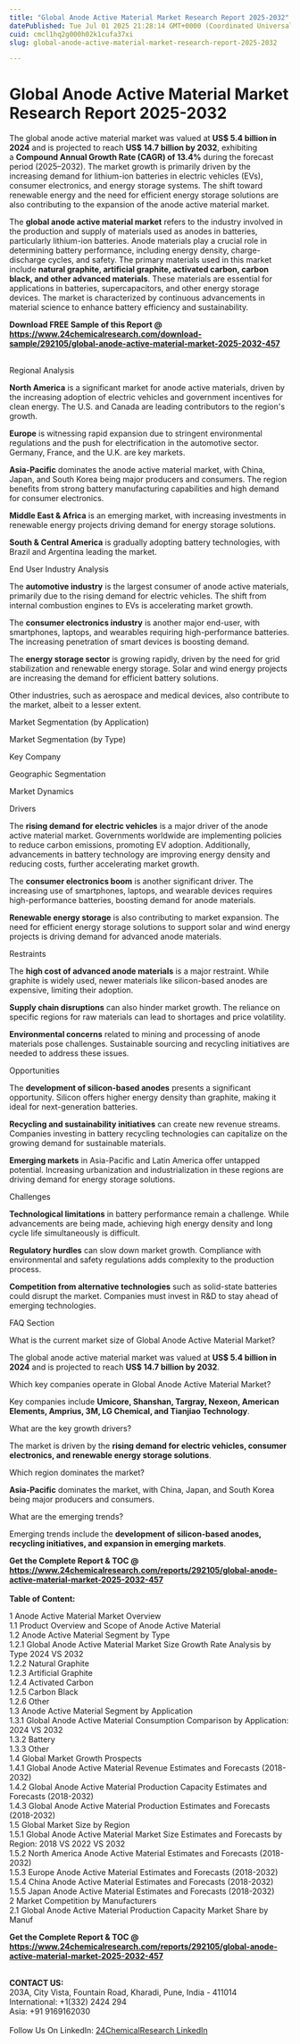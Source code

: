 ```yaml
---
title: "Global Anode Active Material Market Research Report 2025-2032"
datePublished: Tue Jul 01 2025 21:28:14 GMT+0000 (Coordinated Universal Time)
cuid: cmcl1hq2g000h02k1cufa37xi
slug: global-anode-active-material-market-research-report-2025-2032

---
```


# Global Anode Active Material Market Research Report 2025-2032

<p>The global anode active material market was valued at <strong>US$ 5.4 billion in 2024</strong> and is projected to reach <strong>US$ 14.7 billion by 2032</strong>, exhibiting a <strong>Compound Annual Growth Rate (CAGR) of 13.4%</strong> during the forecast period (2025–2032). The market growth is primarily driven by the increasing demand for lithium-ion batteries in electric vehicles (EVs), consumer electronics, and energy storage systems. The shift toward renewable energy and the need for efficient energy storage solutions are also contributing to the expansion of the anode active material market.</p><p>
</p><p>The <strong>global anode active material market</strong> refers to the industry involved in the production and supply of materials used as anodes in batteries, particularly lithium-ion batteries. Anode materials play a crucial role in determining battery performance, including energy density, charge-discharge cycles, and safety. The primary materials used in this market include <strong>natural graphite, artificial graphite, activated carbon, carbon black, and other advanced materials</strong>. These materials are essential for applications in batteries, supercapacitors, and other energy storage devices. The market is characterized by continuous advancements in material science to enhance battery efficiency and sustainability.</p><div><b>Download FREE Sample of this Report @ 
            <a href="https://www.24chemicalresearch.com/download-sample/292105/global-anode-active-material-market-2025-2032-457">
            https://www.24chemicalresearch.com/download-sample/292105/global-anode-active-material-market-2025-2032-457</a></b></div><br><p>
Regional Analysis</p><p>
</p><p><strong>North America</strong> is a significant market for anode active materials, driven by the increasing adoption of electric vehicles and government incentives for clean energy. The U.S. and Canada are leading contributors to the region's growth.</p><p>
</p><p><strong>Europe</strong> is witnessing rapid expansion due to stringent environmental regulations and the push for electrification in the automotive sector. Germany, France, and the U.K. are key markets.</p><p>
</p><p><strong>Asia-Pacific</strong> dominates the anode active material market, with China, Japan, and South Korea being major producers and consumers. The region benefits from strong battery manufacturing capabilities and high demand for consumer electronics.</p><p>
</p><p><strong>Middle East &amp; Africa</strong> is an emerging market, with increasing investments in renewable energy projects driving demand for energy storage solutions.</p><p>
</p><p><strong>South &amp; Central America</strong> is gradually adopting battery technologies, with Brazil and Argentina leading the market.</p><p>
End User Industry Analysis</p><p>
</p><p>The <strong>automotive industry</strong> is the largest consumer of anode active materials, primarily due to the rising demand for electric vehicles. The shift from internal combustion engines to EVs is accelerating market growth.</p><p>
</p><p>The <strong>consumer electronics industry</strong> is another major end-user, with smartphones, laptops, and wearables requiring high-performance batteries. The increasing penetration of smart devices is boosting demand.</p><p>
</p><p>The <strong>energy storage sector</strong> is growing rapidly, driven by the need for grid stabilization and renewable energy storage. Solar and wind energy projects are increasing the demand for efficient battery solutions.</p><p>
</p><p>Other industries, such as aerospace and medical devices, also contribute to the market, albeit to a lesser extent.</p><p>
Market Segmentation (by Application)</p><p>
</p><p>
Market Segmentation (by Type)</p><p>
</p><p>
Key Company</p><p>
</p><p>
Geographic Segmentation</p><p>
</p><p>
Market Dynamics</p><p>
Drivers</p><p>
</p><p>The <strong>rising demand for electric vehicles</strong> is a major driver of the anode active material market. Governments worldwide are implementing policies to reduce carbon emissions, promoting EV adoption. Additionally, advancements in battery technology are improving energy density and reducing costs, further accelerating market growth.</p><p>
</p><p>The <strong>consumer electronics boom</strong> is another significant driver. The increasing use of smartphones, laptops, and wearable devices requires high-performance batteries, boosting demand for anode materials.</p><p>
</p><p><strong>Renewable energy storage</strong> is also contributing to market expansion. The need for efficient energy storage solutions to support solar and wind energy projects is driving demand for advanced anode materials.</p><p>
Restraints</p><p>
</p><p>The <strong>high cost of advanced anode materials</strong> is a major restraint. While graphite is widely used, newer materials like silicon-based anodes are expensive, limiting their adoption.</p><p>
</p><p><strong>Supply chain disruptions</strong> can also hinder market growth. The reliance on specific regions for raw materials can lead to shortages and price volatility.</p><p>
</p><p><strong>Environmental concerns</strong> related to mining and processing of anode materials pose challenges. Sustainable sourcing and recycling initiatives are needed to address these issues.</p><p>
Opportunities</p><p>
</p><p>The <strong>development of silicon-based anodes</strong> presents a significant opportunity. Silicon offers higher energy density than graphite, making it ideal for next-generation batteries.</p><p>
</p><p><strong>Recycling and sustainability initiatives</strong> can create new revenue streams. Companies investing in battery recycling technologies can capitalize on the growing demand for sustainable materials.</p><p>
</p><p><strong>Emerging markets</strong> in Asia-Pacific and Latin America offer untapped potential. Increasing urbanization and industrialization in these regions are driving demand for energy storage solutions.</p><p>
Challenges</p><p>
</p><p><strong>Technological limitations</strong> in battery performance remain a challenge. While advancements are being made, achieving high energy density and long cycle life simultaneously is difficult.</p><p>
</p><p><strong>Regulatory hurdles</strong> can slow down market growth. Compliance with environmental and safety regulations adds complexity to the production process.</p><p>
</p><p><strong>Competition from alternative technologies</strong> such as solid-state batteries could disrupt the market. Companies must invest in R&amp;D to stay ahead of emerging technologies.</p><p>
FAQ Section</p><p>
What is the current market size of Global Anode Active Material Market?</p><p>
</p><p>The global anode active material market was valued at <strong>US$ 5.4 billion in 2024</strong> and is projected to reach <strong>US$ 14.7 billion by 2032</strong>.</p><p>
Which key companies operate in Global Anode Active Material Market?</p><p>
</p><p>Key companies include <strong>Umicore, Shanshan, Targray, Nexeon, American Elements, Amprius, 3M, LG Chemical, and Tianjiao Technology</strong>.</p><p>
What are the key growth drivers?</p><p>
</p><p>The market is driven by the <strong>rising demand for electric vehicles, consumer electronics, and renewable energy storage solutions</strong>.</p><p>
Which region dominates the market?</p><p>
</p><p><strong>Asia-Pacific</strong> dominates the market, with China, Japan, and South Korea being major producers and consumers.</p><p>
What are the emerging trends?</p><p>
</p><p>Emerging trends include the <strong>development of silicon-based anodes, recycling initiatives, and expansion in emerging markets</strong>.</p>

<div><b>Get the Complete Report & TOC @ 
            <a href="https://www.24chemicalresearch.com/reports/292105/global-anode-active-material-market-2025-2032-457">
            https://www.24chemicalresearch.com/reports/292105/global-anode-active-material-market-2025-2032-457</a></b></div><br>
            <b>Table of Content:</b><p>1 Anode Active Material Market Overview<br />
    1.1 Product Overview and Scope of Anode Active Material<br />
    1.2 Anode Active Material Segment by Type<br />
        1.2.1 Global Anode Active Material Market Size Growth Rate Analysis by Type 2024 VS 2032<br />
        1.2.2 Natural Graphite<br />
        1.2.3 Artificial Graphite<br />
        1.2.4 Activated Carbon<br />
        1.2.5 Carbon Black<br />
        1.2.6 Other<br />
    1.3 Anode Active Material Segment by Application<br />
        1.3.1 Global Anode Active Material Consumption Comparison by Application: 2024 VS 2032<br />
        1.3.2 Battery<br />
        1.3.3 Other<br />
    1.4 Global Market Growth Prospects<br />
        1.4.1 Global Anode Active Material Revenue Estimates and Forecasts (2018-2032)<br />
        1.4.2 Global Anode Active Material Production Capacity Estimates and Forecasts (2018-2032)<br />
        1.4.3 Global Anode Active Material Production Estimates and Forecasts (2018-2032)<br />
    1.5 Global Market Size by Region<br />
        1.5.1 Global Anode Active Material Market Size Estimates and Forecasts by Region: 2018 VS 2022 VS 2032<br />
        1.5.2 North America Anode Active Material Estimates and Forecasts (2018-2032)<br />
        1.5.3 Europe Anode Active Material Estimates and Forecasts (2018-2032)<br />
        1.5.4 China Anode Active Material Estimates and Forecasts (2018-2032)<br />
        1.5.5 Japan Anode Active Material Estimates and Forecasts (2018-2032)<br />
2 Market Competition by Manufacturers<br />
    2.1 Global Anode Active Material Production Capacity Market Share by Manuf</p>

<div><b>Get the Complete Report & TOC @ 
            <a href="https://www.24chemicalresearch.com/reports/292105/global-anode-active-material-market-2025-2032-457">
            https://www.24chemicalresearch.com/reports/292105/global-anode-active-material-market-2025-2032-457</a></b></div><br>

<b>CONTACT US:</b><br>
            203A, City Vista, Fountain Road, Kharadi, Pune, India - 411014<br>
            International: +1(332) 2424 294<br>
            Asia: +91 9169162030 <br><br>
            Follow Us On LinkedIn: <a href="https://www.linkedin.com/company/24chemicalresearch/">24ChemicalResearch LinkedIn</a>
